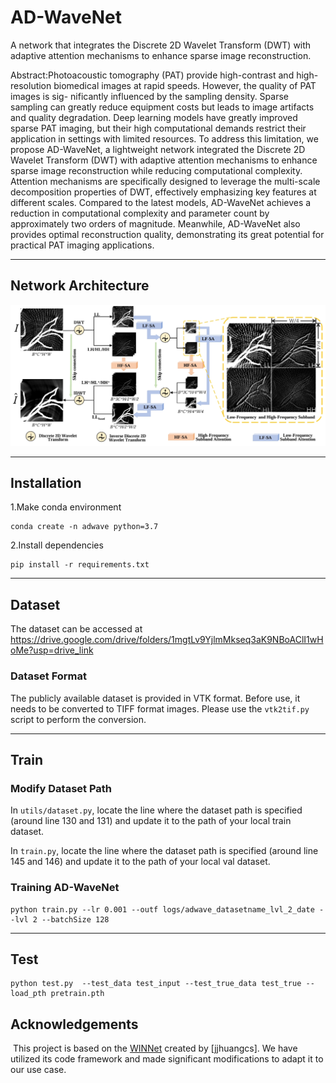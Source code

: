 # AD-WaveNet #
A network that integrates the Discrete 2D Wavelet Transform (DWT) with adaptive attention mechanisms to enhance sparse image reconstruction.

Abstract:Photoacoustic tomography (PAT) provide high-contrast and high-resolution biomedical images at rapid speeds. However, the quality of PAT images is sig- nificantly influenced by the sampling density. Sparse sampling can greatly reduce equipment costs but leads to image artifacts and quality degradation. Deep learning models have greatly improved sparse PAT imaging, but their high computational demands restrict their application in settings with limited resources. To address this limitation, we propose AD-WaveNet, a lightweight network integrated the Discrete 2D Wavelet Transform (DWT) with adaptive attention mechanisms to enhance sparse image reconstruction while reducing computational complexity. Attention mechanisms are specifically designed to leverage the multi-scale decomposition properties of DWT, effectively emphasizing key features at different scales. Compared to the latest models, AD-WaveNet achieves a reduction in computational complexity and parameter count by approximately two orders of magnitude. Meanwhile, AD-WaveNet also provides optimal reconstruction quality, demonstrating its great potential for practical PAT imaging applications.

- - - -
## Network Architecture ##
![Image Description](img/adwave.png)

- - - -
## Installation ##
1.Make conda environment
```
conda create -n adwave python=3.7
```
2.Install dependencies
```
pip install -r requirements.txt
```
- - - -
## Dataset ##

The dataset can be accessed at https://drive.google.com/drive/folders/1mgtLv9YjlmMkseq3aK9NBoAClI1wHoMe?usp=drive_link

### Dataset Format

The publicly available dataset is provided in VTK format. Before use, it needs to be converted to TIFF format images. Please use the `vtk2tif.py` script to perform the conversion.

- - - -
## Train ##

### Modify Dataset Path 
In `utils/dataset.py`, locate the line where the dataset path is specified (around line 130 and 131) and update it to the path of your local train dataset. 

In `train.py`, locate the line where the dataset path is specified (around line 145 and 146) and update it to the path of your local val dataset. 

### Training AD-WaveNet 
```
python train.py --lr 0.001 --outf logs/adwave_datasetname_lvl_2_date --lvl 2 --batchSize 128
```
- - - -
## Test ##
```
python test.py  --test_data test_input --test_true_data test_true --load_pth pretrain.pth
```

## Acknowledgements
﻿
This project is based on the [WINNet](https://github.com/jjhuangcs/WINNet) created by [jjhuangcs]. We have utilized its code framework and made significant modifications to adapt it to our use case.
